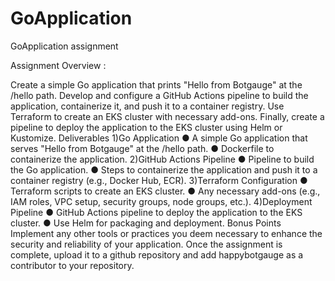 # GoApplication
GoApplication assignment 


Assignment Overview : 

Create a simple Go application that prints "Hello from Botgauge" at the /hello path. Develop
and configure a GitHub Actions pipeline to build the application, containerize it, and push it
to a container registry. Use Terraform to create an EKS cluster with necessary add-ons.
Finally, create a pipeline to deploy the application to the EKS cluster using Helm or
Kustomize.
Deliverables
1)Go Application
● A simple Go application that serves "Hello from Botgauge" at the /hello path.
● Dockerfile to containerize the application.
2)GitHub Actions Pipeline
● Pipeline to build the Go application.
● Steps to containerize the application and push it to a container registry (e.g., Docker
Hub, ECR).
3)Terraform Configuration
● Terraform scripts to create an EKS cluster.
● Any necessary add-ons (e.g., IAM roles, VPC setup, security groups, node groups,
etc.).
4)Deployment Pipeline
● GitHub Actions pipeline to deploy the application to the EKS cluster.
● Use Helm for packaging and deployment.
Bonus Points
Implement any other tools or practices you deem necessary to enhance the security and
reliability of your application.
Once the assignment is complete, upload it to a github repository and add happybotgauge
as a contributor to your repository.

